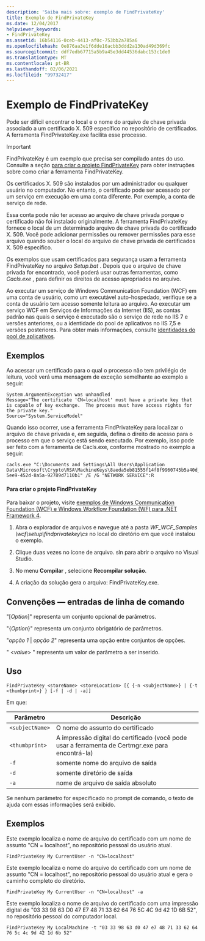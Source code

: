 ```yaml
---
description: 'Saiba mais sobre: exemplo de FindPrivateKey'
title: Exemplo de FindPrivateKey
ms.date: 12/04/2017
helpviewer_keywords:
- FindPrivateKey
ms.assetid: 16b54116-0ceb-4413-af0c-753bb2a785a6
ms.openlocfilehash: 0e876aa3e1f6dde16acbb3ddd2a130ad49d369fc
ms.sourcegitcommit: ddf7edb67715a5b9a45e3dd44536dabc153c1de0
ms.translationtype: MT
ms.contentlocale: pt-BR
ms.lasthandoff: 02/06/2021
ms.locfileid: "99732417"
---
```

# <a name="findprivatekey-sample"></a>Exemplo de FindPrivateKey

Pode ser difícil encontrar o local e o nome do arquivo de chave privada associado a um certificado X. 509 específico no repositório de certificados. A ferramenta FindPrivateKey.exe facilita esse processo.

> [!IMPORTANT]
> FindPrivateKey é um exemplo que precisa ser compilado antes do uso. Consulte a seção [para criar o projeto FindPrivateKey](#to-build-the-findprivatekey-project) para obter instruções sobre como criar a ferramenta FindPrivateKey.

Os certificados X. 509 são instalados por um administrador ou qualquer usuário no computador. No entanto, o certificado pode ser acessado por um serviço em execução em uma conta diferente. Por exemplo, a conta de serviço de rede.

Essa conta pode não ter acesso ao arquivo de chave privada porque o certificado não foi instalado originalmente. A ferramenta FindPrivateKey fornece o local de um determinado arquivo de chave privada do certificado X. 509. Você pode adicionar permissões ou remover permissões para esse arquivo quando souber o local do arquivo de chave privada de certificados X. 509 específico.

Os exemplos que usam certificados para segurança usam a ferramenta FindPrivateKey no arquivo *Setup.bat* . Depois que o arquivo de chave privada for encontrado, você poderá usar outras ferramentas, como *Cacls.exe* , para definir os direitos de acesso apropriados no arquivo.

Ao executar um serviço de Windows Communication Foundation (WCF) em uma conta de usuário, como um executável auto-hospedado, verifique se a conta de usuário tem acesso somente leitura ao arquivo. Ao executar um serviço WCF em Serviços de Informações da Internet (IIS), as contas padrão nas quais o serviço é executado são o serviço de rede no IIS 7 e versões anteriores, ou a identidade do pool de aplicativos no IIS 7,5 e versões posteriores. Para obter mais informações, consulte [identidades do pool de aplicativos](/iis/manage/configuring-security/application-pool-identities).

## <a name="examples"></a>Exemplos

Ao acessar um certificado para o qual o processo não tem privilégio de leitura, você verá uma mensagem de exceção semelhante ao exemplo a seguir:

```output
System.ArgumentException was unhandled
Message="The certificate 'CN=localhost' must have a private key that is capable of key exchange.  The process must have access rights for the private key."
Source="System.ServiceModel"
```

Quando isso ocorrer, use a ferramenta FindPrivateKey para localizar o arquivo de chave privada e, em seguida, defina o direito de acesso para o processo em que o serviço está sendo executado. Por exemplo, isso pode ser feito com a ferramenta de Cacls.exe, conforme mostrado no exemplo a seguir:

```console
cacls.exe "C:\Documents and Settings\All Users\Application Data\Microsoft\Crypto\RSA\MachineKeys\8aeda5eb81555f14f8f9960745b5a40d_38f7de48-5ee9-452d-8a5a-92789d7110b1" /E /G "NETWORK SERVICE":R
```

#### <a name="to-build-the-findprivatekey-project"></a>Para criar o projeto FindPrivateKey

Para baixar o projeto, visite [exemplos de Windows Communication Foundation (WCF) e Windows Workflow Foundation (WF) para .NET Framework 4](https://www.microsoft.com/download/details.aspx?id=21459).

1. Abra o explorador de arquivos e navegue até a pasta *WF_WCF_Samples \wcf\setup\findprivatekey\cs* no local do diretório em que você instalou o exemplo.

2. Clique duas vezes no ícone de arquivo. sln para abrir o arquivo no Visual Studio.

3. No menu **Compilar** , selecione **Recompilar solução**.

4. A criação da solução gera o arquivo: FindPrivateKey.exe.

## <a name="conventionscommand-line-entries"></a>Convenções — entradas de linha de comando

 "[*Option*]" representa um conjunto opcional de parâmetros.

 "{*Option*}" representa um conjunto obrigatório de parâmetros.

 "*opção 1* &#124; *opção 2*" representa uma opção entre conjuntos de opções.

 " \<*value*> " representa um valor de parâmetro a ser inserido.

## <a name="usage"></a>Uso

```console
FindPrivateKey <storeName> <storeLocation> [{ {-n <subjectName>} | {-t <thumbprint>} } [-f | -d | -a]]
```

Em que:

| Parâmetro         | Descrição                                                                       |
|-----------------|-----------------------------------------------------------------------------------|
| `<subjectName>` | O nome do assunto do certificado                                               |
| `<thumbprint>`  | A impressão digital do certificado (você pode usar a ferramenta de Certmgr.exe para encontrá-la) |
| `-f`            | somente nome do arquivo de saída                                                             |
| `-d`            | somente diretório de saída                                                             |
| `-a`            | nome de arquivo de saída absoluto                                                         |

Se nenhum parâmetro for especificado no prompt de comando, o texto de ajuda com essas informações será exibido.

## <a name="examples"></a>Exemplos

Este exemplo localiza o nome de arquivo do certificado com um nome de assunto "CN = localhost", no repositório pessoal do usuário atual.

```console
FindPrivateKey My CurrentUser -n "CN=localhost"
```

Este exemplo localiza o nome do arquivo do certificado com um nome de assunto "CN = localhost", no repositório pessoal do usuário atual e gera o caminho completo do diretório.

```console
FindPrivateKey My CurrentUser -n "CN=localhost" -a
```

Este exemplo localiza o nome de arquivo do certificado com uma impressão digital de "03 33 98 63 D0 47 E7 48 71 33 62 64 76 5C 4C 9d 42 1D 6B 52", no repositório pessoal do computador local.

```console
FindPrivateKey My LocalMachine -t "03 33 98 63 d0 47 e7 48 71 33 62 64 76 5c 4c 9d 42 1d 6b 52"
```
